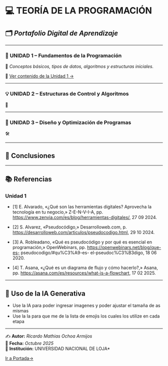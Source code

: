 # 💻 **TEORÍA DE LA PROGRAMACIÓN**  
## 🗂️ *Portafolio Digital de Aprendizaje*  

---

### 📘 **UNIDAD 1 – Fundamentos de la Programación**  
📖 *Conceptos básicos, tipos de datos, algoritmos y estructuras iniciales.*

🔗 [Ver contenido de la Unidad 1 →](Unidad1.md)

---

### 💡 **UNIDAD 2 – Estructuras de Control y Algoritmos**  
🧩 

---

### 🚀 **UNIDAD 3 – Diseño y Optimización de Programas**  
🛠️ 

---

## 🧠 **Conclusiones**  


---

## 📚 **Referencias**  

### **Unidad 1**
  -  [1]	E. Alvarado, «¿Qué son las herramientas digitales? Aprovecha la tecnología en tu negocio,»
          Z-E-N-V-I-A, pp. https://www.zenvia.com/es/blog/herramientas-digitales/, 27 09 2024.

  -  [2]	S.	Alvarez,	«Pseudocódigo,»	Desarrolloweb.com,	p. https://desarrolloweb.com/articulos/pseudocodigo.html, 29 10 2024.
  -  [3]	A. Robleadano, «Qué es pseudocódigo y por qué es esencial en programación,» OpenWebinars, pp. https://openwebinars.net/blog/que-es-                                  pseudocodigo/#qu%C3%A9-es- el-pseudoc%C3%B3digo, 18 06 2020.
  -  [4]	T.	Asana,	«¿Qué	es	un	diagrama de	flujo y	cómo	hacerlo?,»	Asana,	pp. https://asana.com/es/resources/what-is-a-flowchart, 17 02 2025.

---

## 🤖 **Uso de la IA Generativa**  
- Use la IA para poder ingresar imagenes y poder ajustar el tamaña de as mismas
- Use la Ia para que me de la lista de emojis los cuales los utilize en cada etapa
---

✍️ **Autor:** *Ricardo Mathias Ochoa Armijos*  
📅 **Fecha:** *Octubre 2025*  
📍 **Institución:** UNIVERSIDAD NACIONAL DE LOJA*

[Ir a Portada→](index.md)
 
